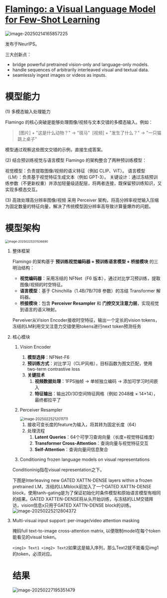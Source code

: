 # [Flamingo: a Visual Language Model for Few-Shot Learning](zotero://select/library/items/MG2DVLZP)



![image-20250214165857225](https://houxiong-pictures.oss-cn-beijing.aliyuncs.com/image-20250214165857225.png)



发布于NeurIPS。

三大创新点：

- bridge powerful pretrained vision-only and language-only models.
- handle sequences of arbitrarily interleaved visual and textual data.
- seamlessly ingest images or videos as inputs.

# 模型能力


(1) 多模态输入处理能力

Flamingo 的核心突破是能够处理图像/视频与文本交错的多模态输入。例如：

> ​	[图片] + "这是什么动物？" → "斑马"
> ​	[视频] + "发生了什么？" → "一只猫跳上桌子"

模型通过观察这些图文交错的示例，直接生成答案。

(2) 结合预训练视觉与语言模型
Flamingo 的架构整合了两种预训练模型：

视觉模型：负责提取图像/视频的语义特征（例如 CLIP、ViT）。
语言模型（LM）：负责基于视觉特征生成文本（例如 GPT-3）。
关键设计：通过冻结预训练参数（不更新权重）并添加轻量级适配层，将两者连接，既保留预训练知识，又实现多模态交互。

(3) 高效处理高分辨率图像/视频
采用 Perceiver 架构，将高分辨率视觉输入压缩为固定数量的特征向量，解决了传统模型因分辨率高导致计算量爆炸的问题。

# 模型架构



<img src="https://houxiong-pictures.oss-cn-beijing.aliyuncs.com/image-20250225201536690.png" alt="image-20250225201536690" style="zoom: 67%;" />



1. 整体框架

   Flamingo 的架构基于 **预训练视觉编码器 + 预训练语言模型 + 桥接模块** 的三明治结构：

   - **视觉编码器**：采用冻结的 NFNet（F6 版本），通过对比学习预训练，提取图像/视频的时空特征。
   - **语言模型**：基于 Chinchilla（1.4B/7B/70B 参数）的冻结 Transformer 解码器。
   - **桥接模块**：包含 **Perceiver Resampler** 和 **门控交叉注意力层**，实现视觉到语言的语义映射。

   Perveiver从Vision Encoder接收时空特征，输出一个定长的vision tokens，冻结的LM利用交叉注意力交错使用tokens进行next token预测任务

2. 核心模块

   1. Vision Encoder

      1. **模型选择**：NFNet-F6
      2. **预训练方式**：对比学习（CLIP风格），目标函数为图文匹配，使用two-term contrastive loss
      3. **关键技术**
         1. **视频数据处理**：1FPS抽帧 → 单帧独立编码 → 添加可学习时间嵌入
         2. **特征输出**：输出2D/3D空间特征网格（例如 2048维 × 14×14），最终都拉平了

   2. Perceiver Resampler

      <img src="https://houxiong-pictures.oss-cn-beijing.aliyuncs.com/image-20250225212011711.png" alt="image-20250225212011711" style="zoom:80%;" />

      1. 接收可变长度的feature为输入，将其转为固定长度（64）
      2. 处理流程
         1. **Latent Queries**：64个可学习查询向量（长度=视觉特征维度）
         2. **Transformer Cross-Attention**：查询向量与视觉特征交互
         3. **Self-Attention**：查询向量间信息聚合

   3.  Conditioning frozen language models on visual representations

      Conditioninig指在visual representation之下。

      下图是Interleaving new GATED XATTN-DENSE layers within a frozen pretrained LM，冻结的LLMblock前加入了一个GATED XATTN-DENSE block，使用tanh-gating是为了保证初始化时条件模型和原始语言模型有相同的结果。GATED XATTEN-DENSE将从头开始训练，与冻结的LLM交错拜访，vision信息x只用于GATED XATTN-DENSE block的训练。![image-20250225212804372](https://houxiong-pictures.oss-cn-beijing.aliyuncs.com/image-20250225212804372.png)

3. Multi-visual input support: per-image/video attention masking

   掩码full text-to-image cross-attention matrix, 以便限制model在每个token能看见的visual token。

   `<img1> Text1 <img2> Text2`如果这是输入序列，那么Text2就不能看见img1的token，必须对应。

   # 结果
   
   ![image-20250227195351479](https://houxiong-pictures.oss-cn-beijing.aliyuncs.com/image-20250227195351479.png)
   
   
